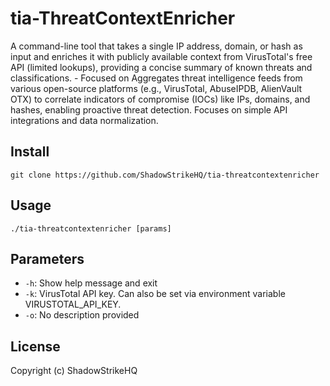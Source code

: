 # tia-ThreatContextEnricher
A command-line tool that takes a single IP address, domain, or hash as input and enriches it with publicly available context from VirusTotal's free API (limited lookups), providing a concise summary of known threats and classifications. - Focused on Aggregates threat intelligence feeds from various open-source platforms (e.g., VirusTotal, AbuseIPDB, AlienVault OTX) to correlate indicators of compromise (IOCs) like IPs, domains, and hashes, enabling proactive threat detection. Focuses on simple API integrations and data normalization.

## Install
`git clone https://github.com/ShadowStrikeHQ/tia-threatcontextenricher`

## Usage
`./tia-threatcontextenricher [params]`

## Parameters
- `-h`: Show help message and exit
- `-k`: VirusTotal API key. Can also be set via environment variable VIRUSTOTAL_API_KEY.
- `-o`: No description provided

## License
Copyright (c) ShadowStrikeHQ
